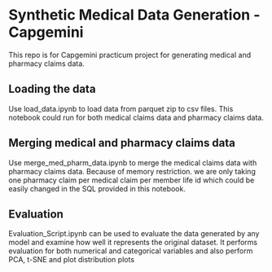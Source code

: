 # Synthetic Medical Data Generation - Capgemini
This repo is for Capgemini practicum project for generating medical and pharmacy claims data.

## Loading the data
Use load_data.ipynb to load data from parquet zip to csv files. This notebook could run for both medical claims data and pharmacy claims data.

## Merging medical and pharmacy claims data
Use merge_med_pharm_data.ipynb to merge the medical claims data with pharmacy claims data. Because of memory restriction. we are only taking one pharmacy claim per medical claim per member life id which could be easily changed in the SQL provided in this notebook.

## Evaluation
Evaluation_Script.ipynb can be used to evaluate the data generated by any model and examine how well it represents the original dataset. It performs evaluation for both numerical and categorical variables and also perform PCA, t-SNE and plot distribution plots
